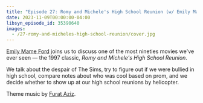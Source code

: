 ```yaml
---
title: "Episode 27: Romy and Michele's High School Reunion (w/ Emily Mame Ford)"
date: 2023-11-09T00:00:00-04:00
libsyn_episode_id: 35390640
images:
  - /27-romy-and-micheles-high-school-reunion/cover.jpg
---
```


[Emily Mame Ford](https://www.emilymame.com/) joins us to discuss one of the most nineties movies we've ever seen &mdash; the 1997 classic, _Romy and Michele's High School Reunion_.

<!--more-->

We talk about the despair of The Sims, try to figure out if we were bullied in high school, compare notes about who was cool based on prom, and we decide whether to show up at our high school reunions by helicopter.

Theme music by [⁠Furat Aziz⁠](https://www.instagram.com/furataziz/).
